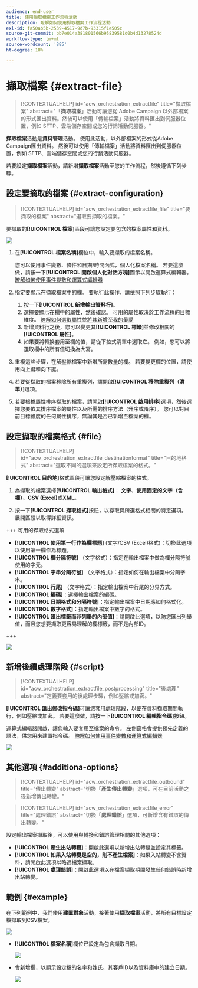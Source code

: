 ```yaml
---
audience: end-user
title: 使用擷取檔案工作流程活動
description: 瞭解如何使用擷取檔案工作流程活動
exl-id: fa50ab5b-2539-4517-9d7b-93315f1e505c
source-git-commit: bb7e014a381801566b95839581d0b4d13278524d
workflow-type: tm+mt
source-wordcount: '885'
ht-degree: 18%

---
```


# 擷取檔案 {#extract-file}

>[!CONTEXTUALHELP]
>id="acw_orchestration_extractfile"
>title="擷取檔案"
>abstract="「**擷取檔案**」活動可讓您從 Adobe Campaign 以外部檔案的形式匯出資料。然後可以使用「傳輸檔案」活動將資料匯出到伺服器位置，例如 SFTP、雲端儲存空間或您的行銷活動伺服器。"

**擷取檔案**&#x200B;活動是&#x200B;**資料管理**&#x200B;活動。 使用此活動，以外部檔案的形式從Adobe Campaign匯出資料。 然後可以使用「傳輸檔案」活動將資料匯出到伺服器位置，例如 SFTP、雲端儲存空間或您的行銷活動伺服器。

若要設定&#x200B;**擷取檔案**&#x200B;活動，請新增&#x200B;**擷取檔案**&#x200B;活動至您的工作流程，然後遵循下列步驟。

## 設定要摘取的檔案 {#extract-configuration}

>[!CONTEXTUALHELP]
>id="acw_orchestration_extractfile_file"
>title="要擷取的檔案"
>abstract="選取要擷取的檔案。"

要擷取的&#x200B;**[!UICONTROL 檔案]**&#x200B;區段可讓您設定要包含的檔案屬性和資料。

![](../assets/extract-file-file.png)

1. 在&#x200B;**[!UICONTROL 檔案名稱]**&#x200B;欄位中，輸入要擷取的檔案名稱。

   您可以使用事件變數、條件和日期/時間函式，個人化檔案名稱。 若要這麼做，請按一下&#x200B;**[!UICONTROL 開啟個人化對話方塊]**&#x200B;圖示以開啟運算式編輯器。 [瞭解如何使用事件變數和運算式編輯器](../event-variables.md)

1. 指定要顯示在擷取檔案中的欄。 要執行此操作，請依照下列步驟執行：

   1. 按一下&#x200B;**[!UICONTROL 新增輸出資料行]**。
   1. 選擇要顯示在欄中的屬性，然後確認。 可用的屬性取決於工作流程的目標維度。 [瞭解如何選取屬性並將其新增至我的最愛](../../get-started/attributes.md)
   1. 新增資料行之後，您可以變更其&#x200B;**[!UICONTROL 標籤]**&#x200B;並修改相關的&#x200B;**[!UICONTROL 屬性]**。
   1. 如果要將轉換套用至欄的值，請從下拉式清單中選取它。 例如，您可以將選取欄中的所有值切換為大寫。

1. 重複這些步驟，在解壓縮檔案中新增所需數量的欄。 若要變更欄的位置，請使用向上鍵和向下鍵。

1. 若要從擷取的檔案移除所有重複列，請開啟&#x200B;**[!UICONTROL 移除重複列（清單）]**&#x200B;選項。

1. 若要根據屬性排序擷取的檔案，請開啟&#x200B;**[!UICONTROL 啟用排序]**&#x200B;選項，然後選擇您要依其排序檔案的屬性以及所需的排序方法（升序或降序）。 您可以對目前目標維度的任何屬性排序，無論其是否已新增至檔案的欄。

## 設定擷取的檔案格式 {#file}

>[!CONTEXTUALHELP]
>id="acw_orchestration_extractfile_destinationformat"
>title="目的地格式"
>abstract="選取不同的選項來設定所擷取檔案的格式。"

**[!UICONTROL 目的地]**&#x200B;格式區段可讓您設定解壓縮檔案的格式。

1. 為擷取的檔案選擇&#x200B;**[!UICONTROL 輸出格式]**： **文字**、**使用固定的文字（含欄）**、**CSV (Excel)**&#x200B;或&#x200B;**XML**。

1. 按一下&#x200B;**[!UICONTROL 擷取格式]**&#x200B;按鈕，以存取與所選格式相關的特定選項。 展開區段以取得詳細資訊。

+++ 可用的擷取格式選項

   * **[!UICONTROL 使用第一行作為欄標題]** (文字/CSV (Excel)格式)：切換此選項以使用第一欄作為標題。
   * **[!UICONTROL 欄分隔符號]** （文字格式）：指定在輸出檔案中做為欄分隔符號使用的字元。
   * **[!UICONTROL 字串分隔符號]** （文字格式）：指定如何在輸出檔案中分隔字串。
   * **[!UICONTROL 行尾]** （文字格式）：指定輸出檔案中行尾的分界方式。
   * **[!UICONTROL 編碼]**：選擇輸出檔案的編碼。
   * **[!UICONTROL 日期格式和分隔符號]**：指定輸出檔案中日期應如何格式化。
   * **[!UICONTROL 數字格式]**：指定輸出檔案中數字的格式。
   * **[!UICONTROL 匯出標籤而非列舉的內部值]**：請開啟此選項，以防您匯出列舉值，而且您想要擷取更容易理解的欄標籤，而不是內部ID。

+++

   ![](../assets/extract-file-format.png)

## 新增後續處理階段 {#script}

>[!CONTEXTUALHELP]
>id="acw_orchestration_extractfile_postprocessing"
>title="後處理"
>abstract="定義要套用的後處理步驟，例如壓縮或加密。"

**[!UICONTROL 匯出修改指令碼]**&#x200B;可讓您套用處理階段，以便在資料擷取期間執行，例如壓縮或加密。 若要這麼做，請按一下&#x200B;**[!UICONTROL 編輯指令碼]**&#x200B;按鈕。

運算式編輯器開啟，讓您輸入要套用至檔案的命令。 左側窗格會提供預先定義的語法，供您用來建置指令碼。 [瞭解如何使用事件變數和運算式編輯器](../event-variables.md)

![](../assets/extract-file-script.png)

## 其他選項 {#additiona-options}

>[!CONTEXTUALHELP]
>id="acw_orchestration_extractfile_outbound"
>title="傳出轉變"
>abstract="切換「**產生傳出轉變**」選項，可在目前活動之後新增傳出轉變。"

>[!CONTEXTUALHELP]
>id="acw_orchestration_extractfile_error"
>title="處理錯誤"
>abstract="切換「**處理錯誤**」選項，可新增含有錯誤的傳出轉變。"

設定輸出檔案擷取後，可以使用與轉換和錯誤管理相關的其他選項：

* **[!UICONTROL 產生出站轉變]**：開啟此選項以新增出站轉變並設定其標籤。
* **[!UICONTROL 如果入站轉變是空的，則不產生檔案]**：如果入站轉變不含資料，請開啟此選項以略過檔案擷取。
* **[!UICONTROL 處理錯誤]**：開啟此選項以在檔案擷取期間發生任何錯誤時新增出站轉變。

## 範例 {#example}

在下列範例中，我們使用&#x200B;**建置對象**&#x200B;活動，接著使用&#x200B;**擷取檔案**&#x200B;活動，將所有目標設定檔擷取到CSV檔案。

![](../assets/extract-file-example.png)

* **[!UICONTROL 檔案名稱]**&#x200B;欄位已設定為包含擷取日期。

  ![](../assets/extract-file-example-name.png)

* 會新增欄，以顯示設定檔的名字和姓氏、其客戶ID以及資料庫中的建立日期。

  ![](../assets/extract-file-example-columns.png)
